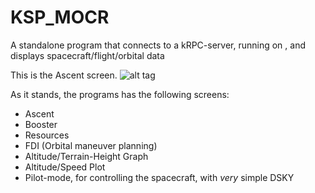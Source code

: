 # KSP_MOCR
A standalone program that connects to a kRPC-server, running on , and displays spacecraft/flight/orbital data

This is the Ascent screen.
![alt tag](http://i.imgur.com/KO8Et8M.png)

As it stands, the programs has the following screens:
* Ascent
* Booster
* Resources
* FDI (Orbital maneuver planning)
* Altitude/Terrain-Height Graph
* Altitude/Speed Plot
* Pilot-mode, for controlling the spacecraft, with _very_ simple DSKY
